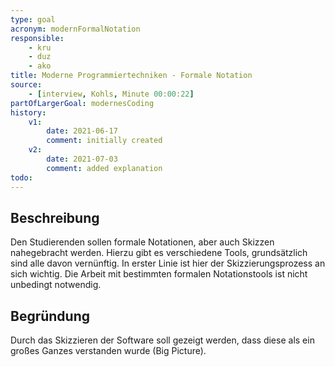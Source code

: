 ```yaml
---
type: goal
acronym: modernFormalNotation
responsible: 
    - kru
    - duz
    - ako
title: Moderne Programmiertechniken - Formale Notation
source:
    - [interview, Kohls, Minute 00:00:22]
partOfLargerGoal: modernesCoding
history:
    v1:
        date: 2021-06-17
        comment: initially created
    v2:
        date: 2021-07-03
        comment: added explanation
todo: 
---
```


## Beschreibung

Den Studierenden sollen formale Notationen, aber auch Skizzen nahegebracht werden. Hierzu gibt es verschiedene Tools, grundsätzlich sind alle davon vernünftig. In erster Linie ist hier der Skizzierungsprozess an sich wichtig. Die Arbeit mit bestimmten formalen Notationstools ist nicht unbedingt notwendig.

## Begründung

Durch das Skizzieren der Software soll gezeigt werden, dass diese als ein großes Ganzes verstanden wurde (Big Picture).